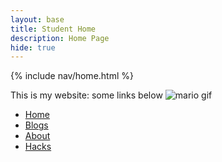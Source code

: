 ```yaml
---
layout: base
title: Student Home 
description: Home Page
hide: true
---
```

{% include nav/home.html %}

This is my website: some links below
<img src="https://media.tenor.com/xKJ0blGgIlQAAAAM/dance-happy.gif" alt="mario gif">

<ul>
  <li><a href="https://zachpeltz.github.io/zach_2025/">Home</a></li>
  <li><a href="https://zachpeltz.github.io/zach_2025/blogs/">Blogs</a></li>
  <li><a href="https://zachpeltz.github.io/zach_2025/about/">About</a></li>
  <li><a href="https://zachpeltz.github.io/zach_2025/devops/hacks">Hacks</a></li>
</ul>